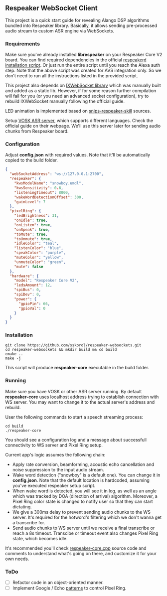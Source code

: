 ## Respeaker WebSocket Client

This project is a quick start guide for revealing Alango DSP algorithms bundled into Respeaker library. Basically, it allows sending pre-processed audio stream to custom ASR engine via WebSockets.

### Requirements

Make sure you've already installed **librespeaker** on your Respeaker Core V2 board. You can find required dependencies in the official [respeakerd installation script](https://github.com/respeaker/respeakerd/blob/master/scripts/install_all.sh#L37-L43). Or just run the entire script until you reach the Alexa auth step. Note that the above script was created for AVS integration only. So we don't need to run all the instructions listed in the provided script.

This project also depends on [IXWebSocket library](https://machinezone.github.io/IXWebSocket/) which was manually built and added as a static lib. However, if for some reason further compilation will fail for you (or you need an advanced socket configuration), try to rebuild IXWebSocket manually following the official guide.

LED animation is implemented based on [snips-respeaker-skill](https://github.com/snipsco/snips-skill-respeaker) sources.

Setup [VOSK ASR server](https://github.com/alphacep/vosk-server/blob/master/websocket/asr_server.py), which supports different languages. Check the official guide on their webpage. We'll use this server later for sending audio chunks from Respeaker board.

### Configuration

Adjust **config.json** with required values. Note that it'll be automatically copied to the build folder.
```json
{
  "webSocketAddress": "ws://127.0.0.1:2700",
  "respeaker": {
    "kwsModelName": "snowboy.umdl",
    "kwsSensitivity": 0.6,
    "listeningTimeout": 8000,
    "wakeWordDetectionOffset": 300,
    "gainLevel": 7
  },
  "pixelRing": {
    "ledBrightness": 31,
    "onIdle": true,
    "onListen": true,
    "onSpeak": true,
    "toMute": true,
    "toUnmute": true,
    "idleColor": "teal",
    "listenColor": "blue",
    "speakColor": "purple",
    "muteColor": "yellow",
    "unmuteColor": "green",
    "mute": false
  },
  "hardware": {
    "model": "Respeaker Core V2",
    "ledsAmount": 12,
    "spiBus": 0,
    "spiDev": 0,
    "power": {
      "gpioPin": 66,
      "gpioVal": 0
    }
  }
}
```

### Installation

```shell script
git clone https://github.com/sskorol/respeaker-websockets.git
cd respeaker-websockets && mkdir build && cd build
cmake ..
make -j
```

This script will produce **respeaker-core** executable in the build folder.

### Running

Make sure you have VOSK or other ASR server running. By default **respeaker-core** uses localhost address trying to establish connection with WS server. You may want to change it to the actual server's address and rebuild.

User the following commands to start a speech streaming process:
```shell script
cd build
./respeaker-core
```

You should see a configuration log and a message about successfull connectivity to WS server and Pixel Ring setup.

Current app's logic assumes the following chain:

- Apply rate conversion, beamforming, acoustic echo cancellation and noise suppression to the input audio stream.
- Wake word detection ("snowboy" is a default one). You can change it in **config.json**. Note that the default location is hardcoded, assuming you've executed respeaker setup script.
- When wake word is detected, you will see it in log, as well as an angle which was tracked by DOA (direction of arrival) algorithm. Moreover, a Pixel Ring color state is changed to notify user so that they can start dictating.
- We give a 300ms delay to prevent sending audio chunks to the WS server. It's required for the hotword's filtering which we don't wanna get a transcribe for.
- Send audio chunks to WS server until we receive a final transcribe or reach a 8s timeout. Transcibe or timeout event also changes Pixel Ring state, which becomes idle.

It's recommended you'll check [respeaker-core.cpp](https://github.com/sskorol/respeaker-websockets/blob/master/src/respeaker_core.cpp) source code and comments to understand what's going on there, and customize it for your own needs.

### ToDo

- [ ] Refactor code in an object-oriented manner.
- [ ] Implement Google / Echo [patterns](https://github.com/respeaker/pixel_ring/blob/master/pixel_ring/pattern.py) to control Pixel Ring.
